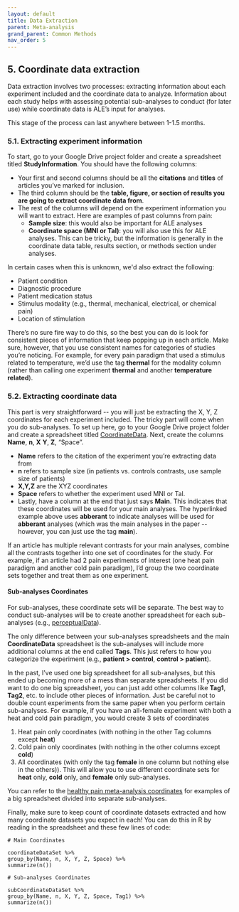 ```yaml
---
layout: default
title: Data Extraction
parent: Meta-analysis
grand_parent: Common Methods
nav_order: 5
---
```


## 5. Coordinate data extraction
Data extraction involves two processes: extracting information about each experiment included and the coordinate data to analyze. Information about each study helps with assessing potential sub-analyses to conduct (for later use) while coordinate data is ALE’s input for analyses.

This stage of the process can last anywhere between 1-1.5 months.

### 5.1. Extracting experiment information
To start, go to your Google Drive project folder and create a spreadsheet titled **StudyInformation**. You should have the following columns:
  * Your first and second columns should be all the **citations** and **titles** of articles you’ve marked for inclusion.
  * The third column should be the **table, figure, or section of results you are going to extract coordinate data from**.
  * The rest of the columns will depend on the experiment information you will want to extract. Here are examples of past columns from pain:
    * **Sample size**: this would also be important for ALE analyses
    * **Coordinate space (MNI or Tal)**: you will also use this for ALE analyses. This can be tricky, but the information is generally in the coordinate data table, results section, or methods section under analyses.

In certain cases when this is unknown, we'd also extract the following:
* Patient condition
* Diagnostic procedure
* Patient medication status
* Stimulus modality (e.g., thermal, mechanical, electrical, or chemical pain)
* Location of stimulation

There’s no sure fire way to do this, so the best you can do is look for consistent pieces of information that keep popping up in each article. Make sure, however, that you use consistent names for categories of studies you’re noticing. For example, for every pain paradigm that used a stimulus related to temperature, we’d use the tag **thermal** for the modality column (rather than calling one experiment **thermal** and another **temperature related**).

### 5.2. Extracting coordinate data

This part is very straightforward -- you will just be extracting the X, Y, Z coordinates for each experiment included. The tricky part will come when you do sub-analyses. To set up here, go to your Google Drive project folder and create a spreadsheet titled [CoordinateData](https://github.com/PennLINC/Xu_fMRIChronicPain/blob/master/ale/painCoords_20200113.xls). Next, create the columns **Name**, **n**, **X** **Y**, **Z**, “Space”.
* **Name** refers to the citation of the experiment you’re extracting data from
* **n** refers to sample size (in patients vs. controls contrasts, use sample size of patients)
* **X,Y,Z** are the XYZ coordinates
* **Space** refers to whether the experiment used MNI or Tal.
* Lastly, have a column at the end that just says **Main**. This indicates that these coordinates will be used for your main analyses. The hyperlinked example above uses **abberant** to indicate analyses will be used for **abberant** analyses (which was the main analyses in the paper -- however, you can just use the tag **main**).

If an article has multiple relevant contrasts for your main analyses, combine all the contrasts together into one set of coordinates for the study. For example, if an article had 2 pain experiments of interest (one heat pain paradigm and another cold pain paradigm), I’d group the two coordinate sets together and treat them as one experiment.

#### Sub-analyses Coordinates
For sub-analyses, these coordinate sets will be separate. The best way to conduct sub-analyses will be to create another spreadsheet for each sub-analyses (e.g., [perceptualData](https://github.com/PennLINC/Xu_fMRIChronicPain/blob/master/ale/perceptualData_2020-01-21.xls)).

The only difference between your sub-analyses spreadsheets and the main **CoordinateData** spreadsheet is the sub-analyses will include more additional columns at the end called **Tags**. This just refers to how you categorize the experiment (e.g., **patient > control**, **control > patient**).

In the past, I’ve used one big spreadsheet for all sub-analyses, but this ended up becoming more of a mess than separate spreadsheets. If you did want to do one big spreadsheet, you can just add other columns like **Tag1**, **Tag2**, etc. to include other pieces of information. Just be careful not to double count experiments from the same paper when you perform certain sub-analyses. For example, if you have an all-female experiment with both a heat and cold pain paradigm, you would create 3 sets of coordinates
1. Heat pain only coordinates (with nothing in the other Tag columns except **heat**)
2. Cold pain only coordinates (with nothing in the other columns except **cold**)
3. All coordinates (with only the tag **female** in one column but nothing else in the others)).
This will allow you to use different coordinate sets for **heat** only, **cold** only, and **female** only sub-analyses.

You can refer to the [healthy pain meta-analysis coordinates](https://github.com/PennLINC/Xu_PainHealthy/blob/master/EickhoffALE/data/painHealthyCoords_20190426.xls) for examples of a big spreadsheet divided into separate sub-analyses.

Finally, make sure to keep count of coordinate datasets extracted and how many coordinate datasets you expect in each! You can do this in R by reading in the spreadsheet and these few lines of code:

```
# Main Coordinates

coordinateDataSet %>%
group_by(Name, n, X, Y, Z, Space) %>%
summarize(n())

# Sub-analyses Coordinates

subCoordinateDataSet %>%
group_by(Name, n, X, Y, Z, Space, Tag1) %>%
summarize(n())
```
